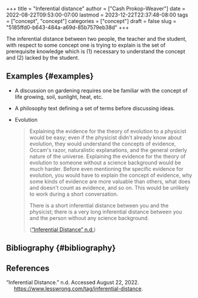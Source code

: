 +++
title = "Inferential distance"
author = ["Cash Prokop-Weaver"]
date = 2022-08-22T09:53:00-07:00
lastmod = 2023-12-22T22:37:48-08:00
tags = ["concept", "concept"]
categories = ["concept"]
draft = false
slug = "5185ffd0-b643-484a-a69d-85b7579eb38d"
+++

The inferential distance between two people, the teacher and the student, with respect to some concept one is trying to explain is the set of prerequisite knowledge which is (1) necessary to understand the concept and (2) lacked by the student.


## Examples {#examples}

-   A discussion on gardening requires one be familiar with the concept of life growing, soil, sunlight, heat, etc.
-   A philosophy text defining a set of terms before discussing ideas.
-   Evolution

    > Explaining the evidence for the theory of evolution to a physicist would be easy; even if the physicist didn't already know about evolution, they would understand the concepts of evidence, Occam's razor, naturalistic explanations, and the general orderly nature of the universe. Explaining the evidence for the theory of evolution to someone without a science background would be much harder. Before even mentioning the specific evidence for evolution, you would have to explain the concept of evidence, why some kinds of evidence are more valuable than others, what does and doesn't count as evidence, and so on. This would be unlikely to work during a short conversation.
    >
    > There is a short inferential distance between you and the physicist; there is a very long inferential distance between you and the person without any science background.
    >
    > (<a href="#citeproc_bib_item_1">“Inferential Distance” n.d.</a>)


## Bibliography {#bibliography}

## References

<style>.csl-entry{text-indent: -1.5em; margin-left: 1.5em;}</style><div class="csl-bib-body">
  <div class="csl-entry"><a id="citeproc_bib_item_1"></a>“Inferential Distance.” n.d. Accessed August 22, 2022. <a href="https://www.lesswrong.com/tag/inferential-distance">https://www.lesswrong.com/tag/inferential-distance</a>.</div>
</div>
